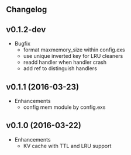 ## Changelog

## v0.1.2-dev
* Bugfix
  * format maxmemory_size within config.exs
  * use unique inverted key for LRU cleaners
  * readd handler when handler crash
  * add ref to distinguish handlers

## v0.1.1 (2016-03-23)
* Enhancements
  * config mem module by config.exs

## v0.1.0 (2016-03-22)
* Enhancements
  * KV cache with TTL and LRU support
